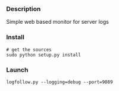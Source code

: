 ### Description

Simple web based monitor for server logs

### Install

    # get the sources
    sudo python setup.py install

### Launch

    logfollow.py --logging=debug --port=9089

